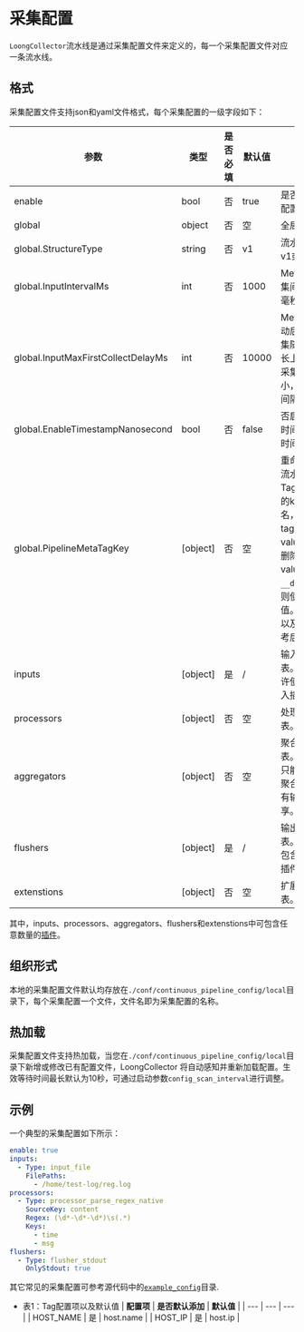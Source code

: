 # 采集配置

`LoongCollector`流水线是通过采集配置文件来定义的，每一个采集配置文件对应一条流水线。

## 格式

采集配置文件支持json和yaml文件格式，每个采集配置的一级字段如下：

| **参数**                           | **类型**     | **是否必填** | **默认值** | **说明**                          |
|----------------------------------|------------|----------|---------|---------------------------------|
| enable                           | bool       | 否        | true    | 是否使用当前配置。                       |
| global                           | object     | 否        | 空       | 全局配置。                           |
| global.StructureType             | string     | 否        | v1      | 流水线版本为v1或v2。               |
| global.InputIntervalMs           | int        | 否        | 1000    | MetricInput采集间隔，单位毫秒。               |
| global.InputMaxFirstCollectDelayMs| int       | 否        | 10000   | MetricInput启动后, 第一次采集随机等待时长上限，如果采集间隔更小，则以采集间隔为准               |
| global.EnableTimestampNanosecond | bool       | 否        | false   | 否启用纳秒级时间戳，提高时间精度。               |
| global.PipelineMetaTagKey        | \[object\] | 否        | 空       | 重命名或删除流水线级别的Tag。map中的key为原tag名，value为新tag名。若value为空，则删除原tag。若value为`__default__`，则使用默认值。可配置项以及默认值参考后文的表1. |
| inputs                           | \[object\] | 是        | /       | 输入插件列表。目前只允许使用1个输入插件。           |
| processors                       | \[object\] | 否        | 空       | 处理插件列表。                         |
| aggregators                      | \[object\] | 否        | 空       | 聚合插件列表。目前最多只能包含1个聚合插件，所有输出插件共享。 |
| flushers                         | \[object\] | 是        | /       | 输出插件列表。至少需要包含1个输出插件。            |
| extenstions                      | \[object\] | 否        | 空       | 扩展插件列表。                         |

其中，inputs、processors、aggregators、flushers和extenstions中可包含任意数量的[插件](../plugins/overview.md)。

## 组织形式

本地的采集配置文件默认均存放在`./conf/continuous_pipeline_config/local`目录下，每个采集配置一个文件，文件名即为采集配置的名称。

## 热加载

采集配置文件支持热加载，当您在`./conf/continuous_pipeline_config/local`目录下新增或修改已有配置文件，LoongCollector 将自动感知并重新加载配置。生效等待时间最长默认为10秒，可通过启动参数`config_scan_interval`进行调整。

## 示例

一个典型的采集配置如下所示：

```yaml
enable: true
inputs:
  - Type: input_file
    FilePaths: 
      - /home/test-log/reg.log
processors:
  - Type: processor_parse_regex_native
    SourceKey: content
    Regex: (\d*-\d*-\d*)\s(.*)
    Keys:
      - time
      - msg
flushers:
  - Type: flusher_stdout
    OnlyStdout: true
```

其它常见的采集配置可参考源代码中的[`example_config`](https://github.com/alibaba/loongcollector/tree/main/example_config)目录.

* 表1：Tag配置项以及默认值
|  **配置项**  | **是否默认添加** |  **默认值**  |
| --- | --- | --- |
| HOST_NAME | 是 | host.name |
| HOST_IP | 是 | host.ip |
